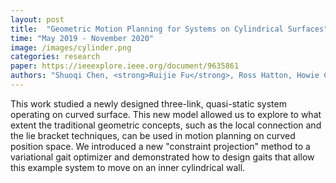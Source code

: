 ```yaml
---
layout: post
title:  "Geometric Motion Planning for Systems on Cylindrical Surfaces"
time: "May 2019 - November 2020"
image: /images/cylinder.png
categories: research
paper: https://ieeexplore.ieee.org/document/9635861
authors: "Shuoqi Chen, <strong>Ruijie Fu</strong>, Ross Hatton, Howie Choset"
---
```

This work studied a newly designed three-link, quasi-static system operating on curved surface. This new model allowed us to explore to what extent the traditional geometric concepts, such as the local connection  and the lie bracket techniques, can be used in motion planning on curved position space. We introduced a new "constraint projection" method to a variational gait optimizer and demonstrated how to design gaits that allow this example system to move on an inner cylindrical wall.
